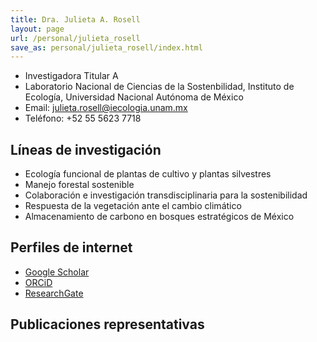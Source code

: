 ```yaml
---
title: Dra. Julieta A. Rosell
layout: page
url: /personal/julieta_rosell
save_as: personal/julieta_rosell/index.html
---
```


- Investigadora Titular A 
- Laboratorio Nacional de Ciencias de la Sostenbilidad, Instituto de Ecología,
Universidad Nacional Autónoma de México
- Email: julieta.rosell@iecologia.unam.mx
- Teléfono: +52 55 5623 7718

## Líneas de investigación
- Ecología funcional de plantas de cultivo y plantas silvestres
- Manejo forestal sostenible
- Colaboración e investigación transdisciplinaria para la sostenibilidad
- Respuesta de la vegetación ante el cambio climático
- Almacenamiento de carbono en bosques estratégicos de México

## Perfiles de internet
- [Google Scholar](https://scholar.google.com/citations?user=BunIRaAAAAAJ)
- [ORCiD](http://orcid.org/0000-0001-5741-8027)
- [ResearchGate](https://www.researchgate.net/profile/Julieta_Rosell)

## Publicaciones representativas

